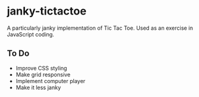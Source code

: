 # janky-tictactoe

A particularly janky implementation of Tic Tac Toe. Used as an exercise in JavaScript coding.

## To Do

* Improve CSS styling
* Make grid responsive
* Implement computer player
* Make it less janky
